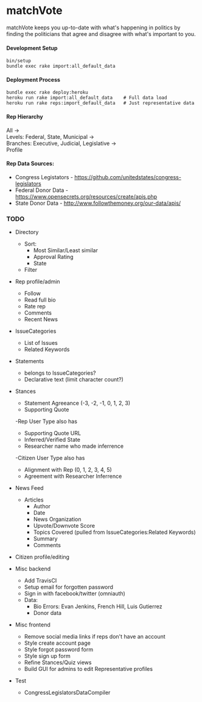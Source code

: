# matchVote

matchVote keeps you up-to-date with what's happening in politics by finding 
the politicians that agree and disagree with what's important to you.

#### Development Setup  
    bin/setup
    bundle exec rake import:all_default_data

#### Deployment Process
    bundle exec rake deploy:heroku
    heroku run rake import:all_default_data    # Full data load
    heroku run rake reps:import_default_data   # Just representative data

#### Rep Hierarchy
All ->  
Levels: Federal, State, Municipal ->  
Branches: Executive, Judicial, Legislative ->  
Profile

#### Rep Data Sources:  
  * Congress Legistators - https://github.com/unitedstates/congress-legislators
  * Federal Donor Data - https://www.opensecrets.org/resources/create/apis.php
  * State Donor Data - http://www.followthemoney.org/our-data/apis/

### TODO
* Directory
    * Sort: 
        * Most Similar/Least similar
        * Approval Rating
        * State
    * Filter
* Rep profile/admin
    * Follow
    * Read full bio
    * Rate rep
    * Comments
    * Recent News
* IssueCategories
  * List of Issues
  * Related Keywords
* Statements
  * belongs to IssueCategories?
  * Declarative text (limit character count?)
* Stances
  * Statement Agreeance (-3, -2, -1, 0, 1, 2, 3)
  * Supporting Quote
  
  -Rep User Type also has
  * Supporting Quote URL
  * Inferred/Verified State
  * Researcher name who made inferrence
  
  -Citizen User Type also has
  * Alignment with Rep (0, 1, 2, 3, 4, 5)
  * Agreement with Researcher Inferrence
  
* News Feed
  * Articles
    * Author
    * Date
    * News Organization
    * Upvote/Downvote Score
    * Topics Covered (pulled from IssueCategories:Related Keywords)
    * Summary
    * Comments
* Citizen profile/editing
* Misc backend
    * Add TravisCI
    * Setup email for forgotten password
    * Sign in with facebook/twitter (omniauth)
    * Data:
        * Bio Errors: Evan Jenkins, French Hill, Luis Gutierrez
        * Donor data
* Misc frontend
    * Remove social media links if reps don't have an account
    * Style create account page
    * Style forgot password form
    * Style sign up form
    * Refine Stances/Quiz views
    * Build GUI for admins to edit Representative profiles
* Test
    * CongressLegislatorsDataCompiler

